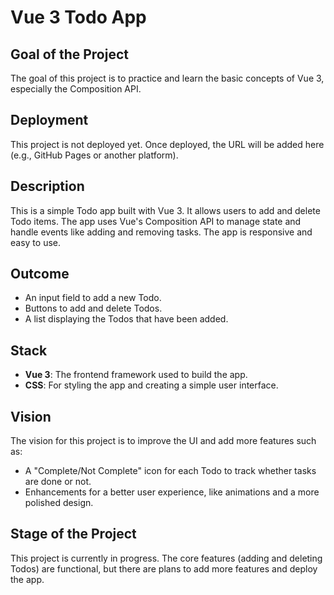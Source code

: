 # Vue 3 Todo App

## Goal of the Project

The goal of this project is to practice and learn the basic concepts of Vue 3, especially the Composition API.

## Deployment

This project is not deployed yet. Once deployed, the URL will be added here (e.g., GitHub Pages or another platform).

## Description

This is a simple Todo app built with Vue 3. It allows users to add and delete Todo items. The app uses Vue's Composition API to manage state and handle events like adding and removing tasks. The app is responsive and easy to use.

## Outcome

- An input field to add a new Todo.
- Buttons to add and delete Todos.
- A list displaying the Todos that have been added.

## Stack

- **Vue 3**: The frontend framework used to build the app.
- **CSS**: For styling the app and creating a simple user interface.

## Vision

The vision for this project is to improve the UI and add more features such as:

- A "Complete/Not Complete" icon for each Todo to track whether tasks are done or not.
- Enhancements for a better user experience, like animations and a more polished design.

## Stage of the Project

This project is currently in progress. The core features (adding and deleting Todos) are functional, but there are plans to add more features and deploy the app.
